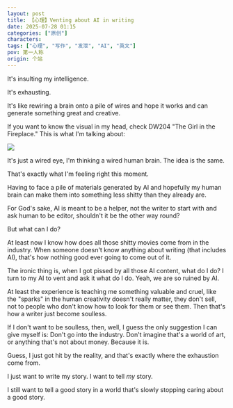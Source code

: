 ```yaml
---
layout: post
title: 【心理】Venting about AI in writing
date: 2025-07-28 01:15
categories: ["原创"]
characters: 
tags: ["心理", "写作", "发泄", "AI", "英文"]
pov: 第一人称
origin: 个站
---
```


It's insulting my intelligence.

It's exhausting.

It's like rewiring a brain onto a pile of wires and hope it works and can generate something great and creative.

If you want to know the visual in my head, check DW204 "The Girl in the Fireplace." This is what I'm talking about:

![](https://d2thvodm3xyo6j.cloudfront.net/media/2023/09/6411c99161331adc-600x338.jpg)

It's just a wired eye, I'm thinking a wired human brain. The idea is the same.

That's exactly what I'm feeling right this moment.

Having to face a pile of materials generated by AI and hopefully my human brain can make them into something less shitty than they already are.

For God's sake, AI is meant to be a helper, not the writer to start with and ask human to be editor, shouldn't it be the other way round?

But what can I do?

At least now I know how does all those shitty movies come from in the industry. When someone doesn't know anything about writing (that includes AI), that's how nothing good ever going to come out of it.

The ironic thing is, when I got pissed by all those AI content, what do I do? I turn to my AI to vent and ask it what do I do. Yeah, we are so ruined by AI.

At least the experience is teaching me something valuable and cruel, like the "sparks" in the human creativity doesn't really matter, they don't sell, not to people who don't know how to look for them or see them. Then that's how a writer just become soulless.

If I don't want to be soulless, then, well, I guess the only suggestion I can give myself is: Don't go into the industry. Don't imagine that's a world of art, or anything that's not about money. Because it is.

Guess, I just got hit by the reality, and that's exactly where the exhaustion come from.

I just want to write my story. I want to tell *my* story.

I still want to tell a good story in a world that's slowly stopping caring about a good story.
